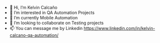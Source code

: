 - 👋 Hi, I’m Kelvin Calcaño
- 👀 I’m interested in QA Automation Projects
- 🌱 I’m currently Mobile Automation
- 💞️ I’m looking to collaborate on Testing projects
- 📫 You can message me by Linkedin https://www.linkedin.com/in/kelvin-calcano-qa-automation/

<!---
kelvinCB/kelvinCB is a ✨ special ✨ repository because its `README.md` (this file) appears on your GitHub profile.
You can click the Preview link to take a look at your changes.
--->
